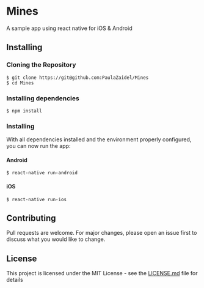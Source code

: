# Mines
A sample app using react native for iOS & Android

## Installing

### Cloning the Repository
```
$ git clone https://git@github.com:PaulaZaidel/Mines
$ cd Mines
```

### Installing dependencies
```
$ npm install
```

### Installing
With all dependencies installed and the environment properly configured, you can now run the app:

#### Android
```
$ react-native run-android
```

#### iOS
```
$ react-native run-ios
```

## Contributing
Pull requests are welcome. For major changes, please open an issue first to discuss what you would like to change.

## License
This project is licensed under the MIT License - see the [LICENSE.md](https://github.com/steniowagner/mindCast/blob/master/LICENSE) file for details
